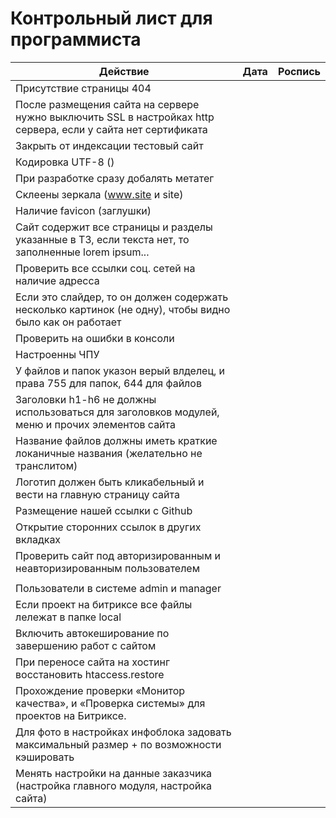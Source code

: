 # Контрольный лист для программиста

| Действие  | Дата | Роспись |
| ------------- | ------------- | ------------- |
| Присутствие страницы 404      | | |
| После размещения сайта на сервере нужно выключить SSL в настройках http сервера, если у сайта нет сертификата | | |
| Закрыть от индексации тестовый сайт | | |
| Кодировка UTF-8 (<html lang="ru-RU">) | | |
| При разработке сразу добалять метатег <meta name="cmsmagazine" content="611271155abf7e6d45202f199d1d78d5"> | | |
| Склеены зеркала (www.site и site) | | |
| Наличие favicon (заглушки) | | |
| Сайт содержит все страницы и разделы указанные в ТЗ, если текста нет, то заполненные lorem ipsum... | | |
| Проверить все ссылки соц. сетей на наличие адресса | | |
| Если это слайдер, то он должен содержать несколько картинок (не одну), чтобы видно было как он работает | | |
| Проверить на ошибки в консоли | | |
| Настроенны ЧПУ | | |
| У файлов и папок указон верый влделец, и права 755 для папок, 644 для файлов | | |
| Заголовки h1-h6 не должны использоваться для заголовков модулей, меню и прочих элементов сайта | | |
| Название файлов должны иметь краткие локаничные названия (желательно не транслитом) | | |
| Логотип должен быть кликабельный и вести на главную страницу сайта | | |
| Размещение нашей ссылки с Github | | |
| Открытие сторонних ссылок в других вкладках | | |
| Проверить сайт под авторизированным и неавторизированным пользователем | | |
| | | |
| Пользователи в системе admin и manager  | | |
| Если проект на битриксе все файлы лележат в папке local | | |
| Включить автокеширование по завершению работ с сайтом | | |
| При переносе сайта на хостинг восстановить   htaccess.restore | | |
| Прохождение проверки  «Монитор качества», и «Проверка системы» для проектов на Битриксе. | | |
| Для фото в настройках инфоблока задовать максимальный размер + по возможности кэшировать | | |
| Менять настройки на данные заказчика (настройка главного модуля, настройка сайта) | | |
